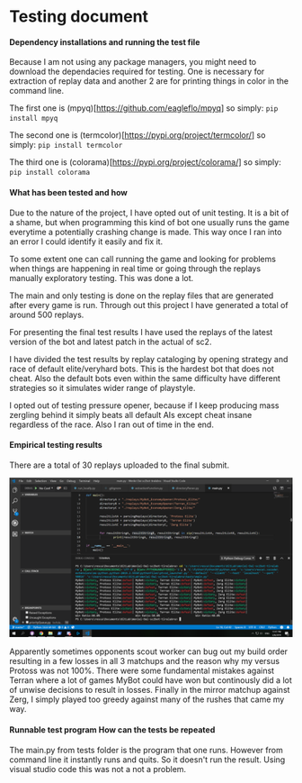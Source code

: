 # Testing document

#### Dependency installations and running the test file

Because I am not using any package managers, you might need to download the dependacies required for testing. One is necessary for extraction of replay data and another 2 are for printing things in color in the command line.

The first one is (mpyq)[https://github.com/eagleflo/mpyq] so simply:
`pip install mpyq`

The second one is (termcolor)[https://pypi.org/project/termcolor/] so simply:
`pip install termcolor`

The third one is (colorama)[https://pypi.org/project/colorama/] so simply:
`pip install colorama`

#### What has been tested and how

Due to the nature of the project, I have opted out of unit testing. It is a bit of a shame, but when programming this kind of bot one usually runs the game everytime a potentially crashing change is made. This way once I ran into an error I could identify it easily and fix it. 

To some extent one can call running the game and looking for problems when things are happening in real time or going through the replays manually exploratory testing. This was done a lot.

The main and only testing is done on the replay files that are generated after every game is run. Through out this project I have generated a total of around 500 replays. 

For presenting the final test results I have used the replays of the latest version of the bot and latest patch in the actual of sc2. 

I have divided the test results by replay cataloging by opening strategy and race of default elite/veryhard bots. This is the hardest bot that does not cheat. Also the default bots even within the same difficulty have different strategies so it simulates wider range of playstyle. 

I opted out of testing pressure opener, because if I keep producing mass zergling behind it simply beats all default AIs except cheat insane regardless of the race. Also I ran out of time in the end. 

#### Empirical testing results

There are a total of 30 replays uploaded to the final submit. 

![screenshot of the above](https://github.com/rescawen/Wenlei-Dai-sc2bot-tiralabra/blob/master/Dokumentaatio/Screenshots/Screenshot%20(32).png)

Apparently sometimes opponents scout worker can bug out my build order resulting in a few losses in all 3 matchups and the reason why my versus Protoss was not 100%. There were some fundamental mistakes against Terran where a lot of games MyBot could have won but continously did a lot of unwise decisions to result in losses. Finally in the mirror matchup against Zerg, I simply played too greedy against many of the rushes that came my way. 

#### Runnable test program How can the tests be repeated

The main.py from tests folder is the program that one runs. However from command line it instantly runs and quits. So it doesn't run the result. Using visual studio code this was not a not a problem.
